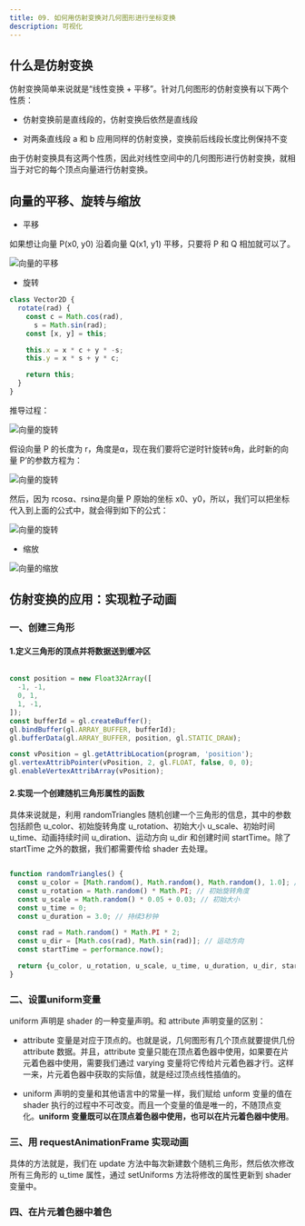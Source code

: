 ```yaml
---
title: 09. 如何用仿射变换对几何图形进行坐标变换
description: 可视化
---
```


## 什么是仿射变换

仿射变换简单来说就是“线性变换 + 平移”。针对几何图形的仿射变换有以下两个性质：

* 仿射变换前是直线段的，仿射变换后依然是直线段

* 对两条直线段 a 和 b 应用同样的仿射变换，变换前后线段长度比例保持不变

由于仿射变换具有这两个性质，因此对线性空间中的几何图形进行仿射变换，就相当于对它的每个顶点向量进行仿射变换。

## 向量的平移、旋转与缩放

* 平移

如果想让向量 P(x0, y0) 沿着向量 Q(x1, y1) 平移，只要将 P 和 Q 相加就可以了。

![向量的平移](/imgs/note/visualization/chapter9_1.png)

* 旋转

```javascript
class Vector2D {
  rotate(rad) {
    const c = Math.cos(rad),
      s = Math.sin(rad);
    const [x, y] = this;

    this.x = x * c + y * -s;
    this.y = x * s + y * c;

    return this;
  }
}
```

推导过程：

![向量的旋转](/imgs/note/visualization/chapter9_2.png)

假设向量 P 的长度为 r，角度是⍺，现在我们要将它逆时针旋转⍬角，此时新的向量 P’的参数方程为：

![向量的旋转](/imgs/note/visualization/chapter9_3.png)

然后，因为 rcos⍺、rsin⍺是向量 P 原始的坐标 x0、y0，所以，我们可以把坐标代入到上面的公式中，就会得到如下的公式：

![向量的旋转](/imgs/note/visualization/chapter9_4.png)

* 缩放

![向量的缩放](/imgs/note/visualization/chapter9_5.png)

## 仿射变换的应用：实现粒子动画

### 一、创建三角形

#### 1.定义三角形的顶点并将数据送到缓冲区

```javascript

const position = new Float32Array([
  -1, -1,
  0, 1,
  1, -1,
]);
const bufferId = gl.createBuffer();
gl.bindBuffer(gl.ARRAY_BUFFER, bufferId);
gl.bufferData(gl.ARRAY_BUFFER, position, gl.STATIC_DRAW);

const vPosition = gl.getAttribLocation(program, 'position');
gl.vertexAttribPointer(vPosition, 2, gl.FLOAT, false, 0, 0);
gl.enableVertexAttribArray(vPosition);
```

#### 2.实现一个创建随机三角形属性的函数

具体来说就是，利用 randomTriangles 随机创建一个三角形的信息，其中的参数包括颜色 u_color、初始旋转角度 u_rotation、初始大小 u_scale、初始时间 u_time、动画持续时间 u_diration、运动方向 u_dir 和创建时间 startTime。除了 startTime 之外的数据，我们都需要传给 shader 去处理。

```javascript

function randomTriangles() {
  const u_color = [Math.random(), Math.random(), Math.random(), 1.0]; // 随机颜色
  const u_rotation = Math.random() * Math.PI; // 初始旋转角度
  const u_scale = Math.random() * 0.05 + 0.03; // 初始大小
  const u_time = 0;
  const u_duration = 3.0; // 持续3秒钟

  const rad = Math.random() * Math.PI * 2;
  const u_dir = [Math.cos(rad), Math.sin(rad)]; // 运动方向
  const startTime = performance.now();

  return {u_color, u_rotation, u_scale, u_time, u_duration, u_dir, startTime};
}
```

### 二、设置uniform变量

uniform 声明是 shader 的一种变量声明。和 attribute 声明变量的区别：

* attribute 变量是对应于顶点的。也就是说，几何图形有几个顶点就要提供几份 attribute 数据。并且，attribute 变量只能在顶点着色器中使用，如果要在片元着色器中使用，需要我们通过 varying 变量将它传给片元着色器才行。这样一来，片元着色器中获取的实际值，就是经过顶点线性插值的。

* uniform 声明的变量和其他语言中的常量一样，我们赋给 unform 变量的值在 shader 执行的过程中不可改变。而且一个变量的值是唯一的，不随顶点变化。**uniform 变量既可以在顶点着色器中使用，也可以在片元着色器中使用**。

### 三、用 requestAnimationFrame 实现动画

具体的方法就是，我们在 update 方法中每次新建数个随机三角形，然后依次修改所有三角形的 u_time 属性，通过 setUniforms 方法将修改的属性更新到 shader 变量中。

### 四、在片元着色器中着色
